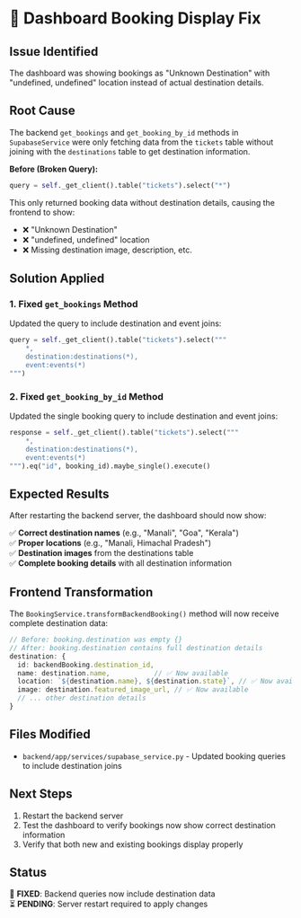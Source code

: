 # 🔧 Dashboard Booking Display Fix

## Issue Identified
The dashboard was showing bookings as "Unknown Destination" with "undefined, undefined" location instead of actual destination details.

## Root Cause
The backend `get_bookings` and `get_booking_by_id` methods in `SupabaseService` were only fetching data from the `tickets` table without joining with the `destinations` table to get destination information.

**Before (Broken Query):**
```python
query = self._get_client().table("tickets").select("*")
```

This only returned booking data without destination details, causing the frontend to show:
- ❌ "Unknown Destination"  
- ❌ "undefined, undefined" location
- ❌ Missing destination image, description, etc.

## Solution Applied

### 1. Fixed `get_bookings` Method
Updated the query to include destination and event joins:

```python
query = self._get_client().table("tickets").select("""
    *,
    destination:destinations(*),
    event:events(*)
""")
```

### 2. Fixed `get_booking_by_id` Method  
Updated the single booking query to include destination and event joins:

```python
response = self._get_client().table("tickets").select("""
    *,
    destination:destinations(*),
    event:events(*)
""").eq("id", booking_id).maybe_single().execute()
```

## Expected Results
After restarting the backend server, the dashboard should now show:

✅ **Correct destination names** (e.g., "Manali", "Goa", "Kerala")  
✅ **Proper locations** (e.g., "Manali, Himachal Pradesh")  
✅ **Destination images** from the destinations table  
✅ **Complete booking details** with all destination information  

## Frontend Transformation
The `BookingService.transformBackendBooking()` method will now receive complete destination data:

```typescript
// Before: booking.destination was empty {}
// After: booking.destination contains full destination details
destination: {
  id: backendBooking.destination_id,
  name: destination.name,           // ✅ Now available
  location: `${destination.name}, ${destination.state}`, // ✅ Now available  
  image: destination.featured_image_url, // ✅ Now available
  // ... other destination details
}
```

## Files Modified
- `backend/app/services/supabase_service.py` - Updated booking queries to include destination joins

## Next Steps
1. Restart the backend server
2. Test the dashboard to verify bookings now show correct destination information
3. Verify that both new and existing bookings display properly

## Status
🔧 **FIXED**: Backend queries now include destination data  
⏳ **PENDING**: Server restart required to apply changes